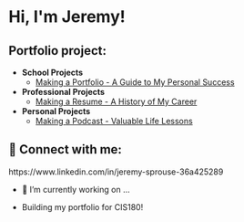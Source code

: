 <h1>Hi, I'm Jeremy!</h1>

<h2>Portfolio project:</h2>

- <b>School Projects</b>
  - [Making a Portfolio - A Guide to My Personal Success](https://github.com/sauskez/schoolprojects)
- <b>Professional Projects</b>
  - [Making a Resume - A History of My Career](https://github.com/sauskez/professional)
- <b>Personal Projects</b>
  - [Making a Podcast - Valuable Life Lessons](https://github.com/sauskez/ufhpodcast)</i>

<h2> 🤳 Connect with me:</h2>

<p>https://www.linkedin.com/in/jeremy-sprouse-36a425289</p>

- 🔭 I’m currently working on ...
- <p>Building my portfolio for CIS180!</p>
